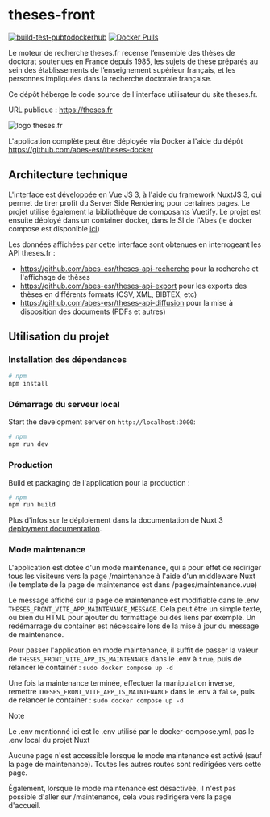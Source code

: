 # theses-front
[![build-test-pubtodockerhub](https://github.com/abes-esr/theses-front/actions/workflows/build-test-pubtodockerhub.yml/badge.svg)](https://github.com/abes-esr/theses-front/actions/workflows/build-test-pubtodockerhub.yml) [![Docker Pulls](https://img.shields.io/docker/pulls/abesesr/theses.svg)](https://hub.docker.com/r/abesesr/theses/)

Le moteur de recherche theses.fr recense l’ensemble des thèses de doctorat soutenues en France depuis 1985, les sujets de thèse préparés au sein des établissements de l’enseignement supérieur français, et les personnes impliquées dans la recherche doctorale française. 

Ce dépôt héberge le code source de l'interface utilisateur du site theses.fr.

URL publique : https://theses.fr

![logo theses.fr](https://theses.fr/icone-theses-beta.svg)

L'application complète peut être déployée via Docker à l'aide du dépôt https://github.com/abes-esr/theses-docker

## Architecture technique

L'interface est développée en Vue JS 3, à l'aide du framework NuxtJS 3, qui permet de tirer profit du Server Side Rendering pour certaines pages. Le projet utilise également la bibliothèque de composants Vuetify.
Le projet est ensuite déployé dans un container docker, dans le SI de l'Abes (le docker compose est disponible [ici](https://github.com/abes-esr/theses-docker))

Les données affichées par cette interface sont obtenues en interrogeant les API theses.fr : 
* https://github.com/abes-esr/theses-api-recherche pour la recherche et l'affichage de thèses
* https://github.com/abes-esr/theses-api-export pour les exports des thèses en différents formats (CSV, XML, BIBTEX, etc)
* https://github.com/abes-esr/theses-api-diffusion pour la mise à disposition des documents (PDFs et autres)

## Utilisation du projet

### Installation des dépendances 

```bash
# npm
npm install
```

### Démarrage du serveur local

Start the development server on `http://localhost:3000`:

```bash
# npm
npm run dev
```

### Production

Build et packaging de l'application pour la production :

```bash
# npm
npm run build
```

Plus d'infos sur le déploiement dans la documentation de Nuxt 3 [deployment documentation](https://nuxt.com/docs/getting-started/deployment).


### Mode maintenance

L'application est dotée d'un mode maintenance, qui a pour effet de rediriger tous les visiteurs vers la page /maintenance à l'aide d'un middleware Nuxt (le template de la page de maintenance est dans /pages/maintenance.vue)

Le message affiché sur la page de maintenance est modifiable dans le .env ```THESES_FRONT_VITE_APP_MAINTENANCE_MESSAGE```. Cela peut être un simple texte, ou bien du HTML pour ajouter du formattage ou des liens par exemple. Un redémarrage du container est nécessaire lors de la mise à jour du message de maintenance.


Pour passer l'application en mode maintenance, il suffit de passer la valeur de ```THESES_FRONT_VITE_APP_IS_MAINTENANCE``` dans le .env à ```true```, puis de relancer le container : ```sudo docker compose up -d```

Une fois la maintenance terminée, effectuer la manipulation inverse, remettre ```THESES_FRONT_VITE_APP_IS_MAINTENANCE``` dans le .env à ```false```, puis de relancer le container : ```sudo docker compose up -d```



> [!NOTE]
> Le .env mentionné ici est le .env utilisé par le docker-compose.yml, pas le .env local du projet Nuxt
> 
> Aucune page n'est accessible lorsque le mode maintenance est activé (sauf la page de maintenance). Toutes les autres routes sont redirigées vers cette page.
> 
> Également, lorsque le mode maintenance est désactivée, il n'est pas possible d'aller sur /maintenance, cela vous redirigera vers la page d'accueil.
